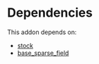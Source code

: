 # Dependencies

This addon depends on:

- [stock](../../odoo-bringout-oca-ocb-stock)
- [base_sparse_field](../../odoo-bringout-oca-ocb-base_sparse_field)
